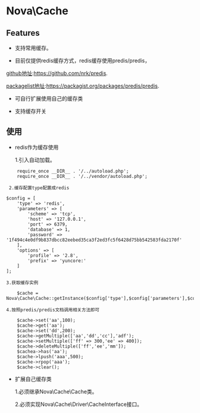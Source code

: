 # Nova\Cache
## Features
    
* 支持常用缓存。

* 目前仅提供redis缓存方式，redis缓存使用predis/predis，

[github地址](https://github.com/nrk/predis):https://github.com/nrk/predis.

[packagelist地址](https://packagist.org/packages/predis/predis):https://packagist.org/packages/predis/predis.

* 可自行扩展使用自己的缓存类

* 支持缓存开关

## 使用
* redis作为缓存使用

    1.引入自动加载。
```
    require_once __DIR__ . '/../autoload.php';
    require_once __DIR__ . '/../vendor/autoload.php';
```
    
     2.缓存配置type配置成redis
```
$config = [
    'type' => 'redis',
    'parameters' => [
        'scheme' => 'tcp',
        'host' => '127.0.0.1',
        'port' => 6379,
        'database' => 1,
        'password' => '1f494c4e0df9b837dbcc82eebed35ca3f2ed3fc5f6428d75bb542583fda2170f'
    ],
    'options' => [
        'profile' => '2.8',
        'prefix' => 'yuncore:'
    ]
];
```
    3.获取缓存实例
```
    $cache = Nova\Cache\Cache::getInstance($config['type'],$config['parameters'],$config['options'],true);
```

    4.按照predis/predis文档调用相关方法即可
```
    $cache->set('aa',100);
    $cache->get('aa');
    $cache->set('dd',200);
    $cache->getMultiple(['aa','dd','cc'],'adf');
    $cache->setMultiple(['ff' => 300,'ee' => 400]);
    $cache->deleteMultiple(['ff','ee','mm']);
    $cachea->has('aa');
    $cache->lpush('aaa',500);
    $cache->rpop('aaa');
    $cache->clear();
```
* 扩展自己缓存类

    1.必须继承Nova\Cache\Cache类。
    
    2.必须实现Nova\Cache\Driver\CacheInterface接口。


